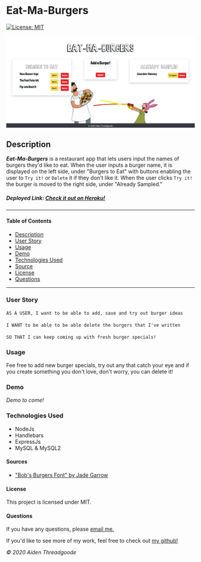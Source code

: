 
# Eat-Ma-Burgers
[![License: MIT](https://img.shields.io/badge/License-MIT-green.svg)](https://choosealicense.com/licenses/mit/)


![Start Screen for Program](./public/assets/img/front-page.png)
    
## Description

***Eat-Ma-Burgers*** is a restaurant app that lets users input the names of burgers they'd like to eat. When the user inputs a burger name, it is displayed on the left side, under "Burgers to Eat" with buttons enabling the user to `Try it!` or `Delete` it if they don't like it. When the user clicks `Try it!` the burger is moved to the right side, under "Already Sampled." 

##### Deployed Link: [Check it out on Heroku!](https://eat-ma-burgers.herokuapp.com/)

---

#### Table of Contents
- [Description](#description)
- [User Story](#user)
- [Usage](#usage)
- [Demo](#demo)
- [Technologies Used](#technologies)
- [Source](#sources)
- [License](#license)
- [Questions](#questions)

---

### User Story

```
AS A USER, I want to be able to add, save and try out burger ideas

I WANT to be able to be able delete the burgers that I've written

SO THAT I can keep coming up with fresh burger specials!
```

### Usage
Fee free to add new burger specials, try out any that catch your eye and if you create something you don't love, don't worry, you can delete it!


### Demo 
*Demo to come!*

### Technologies Used
- NodeJs
- Handlebars
- ExpressJs
- MySQL & MySQL2

#### Sources
- ["Bob's Burgers Font" by Jade Garrow](https://www.urbanfonts.com/fonts/Bob_s_Burgers.font)

#### License
This project is licensed under MIT. 

#### Questions
    
If you have any questions, please [email me.](mailto:aiden.threadgoode@gmail.com)

If you'd like to see more of my work, feel free to check out [my github!](https://github.com/a-thread)

*© 2020 Aiden Threadgoode*
    